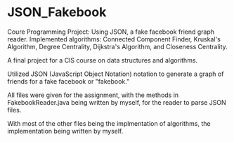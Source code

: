 JSON_Fakebook
=============

Coure Programming Project:  Using JSON, a fake facebook friend graph reader.  Implemented algorithms:  Connected Component Finder, Kruskal's Algorithm, Degree Centrality, Dijkstra's Algorithm, and Closeness Centrality.

A final project for a CIS course on data structures and algorithms.

Utilized JSON (JavaScript Object Notation) notation to generate a graph of friends for a fake facebook or "fakebook."

All files were given for the assignment, with the methods in FakebookReader.java being written by myself, for the reader to parse JSON files.

With most of the other files being the implmentation of algorithms, the implementation being written by myself.
